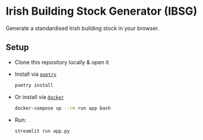# Irish Building Stock Generator (IBSG)

Generate a standardised Irish building stock in your browser.

## Setup

- Clone this repository locally & open it

- Install via [`poetry`](https://github.com/python-poetry/poetry)
        
    ```bash
    poetry install
    ```

- Or install via [`docker`](https://docker.com)

    ```bash
    docker-compose up --rm run app bash
    ```

- Run:

    ```bash
    streamlit run app.py
    ```
